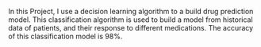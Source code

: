 In this Project, I use a decision learning algorithm to a build drug prediction model. This classification algorithm is used to build a model from historical data of patients, and their response to different medications. The accuracy of this classification model is 98%.
